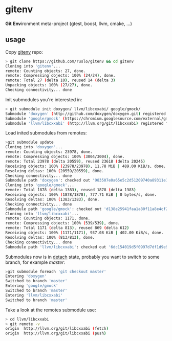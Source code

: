 # gitenv
**Git** **Env**ironment meta-project (gtest, boost, llvm, cmake, ...)

## usage
Copy [gitenv](https://github.com/ruslo/gitenv) repo:
```bash
> git clone https://github.com/ruslo/gitenv && cd gitenv
Cloning into 'gitenv'...
remote: Counting objects: 27, done.
remote: Compressing objects: 100% (24/24), done.
remote: Total 27 (delta 10), reused 14 (delta 3)
Unpacking objects: 100% (27/27), done.
Checking connectivity... done
```
Init submodules you're interested in:
```bash
> git submodule init doxygen/ llvm/libcxxabi/ google/gmock/
Submodule 'doxygen' (http://github.com/doxygen/doxygen.git) registered for path 'doxygen'
Submodule 'google/gmock' (https://chromium.googlesource.com/external/gmock) registered for path 'google/gmock'
Submodule 'llvm/libcxxabi' (http://llvm.org/git/libcxxabi) registered for path 'llvm/libcxxabi'
```
Load inited submodules from remotes:
```bash
>git submodule update 
Cloning into 'doxygen'...
remote: Counting objects: 23978, done.
remote: Compressing objects: 100% (3004/3004), done.
remote: Total 23978 (delta 20559), reused 23618 (delta 20245)
Receiving objects: 100% (23978/23978), 11.78 MiB | 489.00 KiB/s, done.
Resolving deltas: 100% (20559/20559), done.
Checking connectivity... done
Submodule path 'doxygen': checked out '983507e0a65e5c2d51209740a89311e122e4f389'
Cloning into 'google/gmock'...
remote: Total 1878 (delta 1383), reused 1878 (delta 1383)
Receiving objects: 100% (1878/1878), 777.71 KiB | 0 bytes/s, done.
Resolving deltas: 100% (1383/1383), done.
Checking connectivity... done
Submodule path 'google/gmock': checked out 'd138e25941faa1a80f11a8e4cf2c7636402cc720'
Cloning into 'llvm/libcxxabi'...
remote: Counting objects: 1171, done.
remote: Compressing objects: 100% (539/539), done.
remote: Total 1171 (delta 813), reused 869 (delta 612)
Receiving objects: 100% (1171/1171), 937.08 KiB | 402.00 KiB/s, done.
Resolving deltas: 100% (813/813), done.
Checking connectivity... done
Submodule path 'llvm/libcxxabi': checked out '6dc154019d5f0997d7df1d9e9f3ba1425396dcd8'
```
Submodules now is in [detach](http://git-scm.com/docs/git-submodule) state, probably you want to switch
to some branch, for example *master*:
```bash
>git submodule foreach 'git checkout master'
Entering 'doxygen'
Switched to branch 'master'
Entering 'google/gmock'
Switched to branch 'master'
Entering 'llvm/libcxxabi'
Switched to branch 'master'
```
Take a look at the remotes submodule use:
```bash
> cd llvm/libcxxabi
> git remote -v
origin	http://llvm.org/git/libcxxabi (fetch)
origin	http://llvm.org/git/libcxxabi (push)
```
